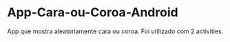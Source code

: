 # App-Cara-ou-Coroa-Android
App que mostra aleatoriamente cara ou coroa. Foi utilizado com 2 activities.
